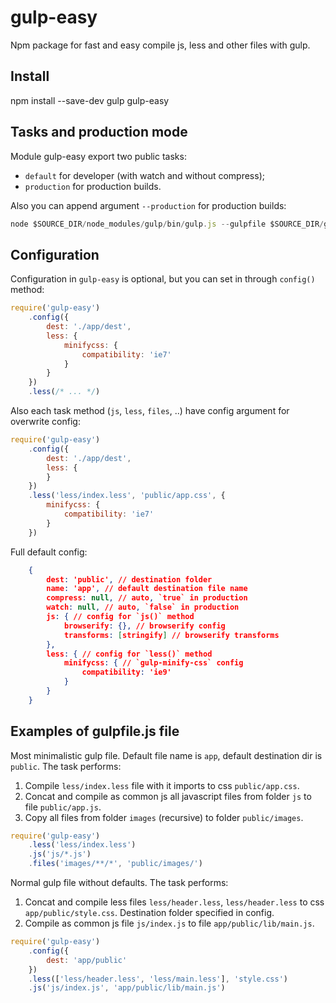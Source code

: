 # gulp-easy

Npm package for fast and easy compile js, less and other files with gulp.

## Install

npm install --save-dev gulp gulp-easy

## Tasks and production mode

Module gulp-easy export two public tasks:
- `default` for developer (with watch and without compress);
- `production` for production builds.

Also you can append argument `--production` for production builds:

```js
node $SOURCE_DIR/node_modules/gulp/bin/gulp.js --gulpfile $SOURCE_DIR/gulpfile.js --production
```

## Configuration

Configuration in `gulp-easy` is optional, but you can set in through `config()` method:

```js
require('gulp-easy')
    .config({
        dest: './app/dest',
        less: {
            minifycss: {
                compatibility: 'ie7'
            }
        }
    })
    .less(/* ... */)
```

Also each task method (`js`, `less`, `files`, ..) have config argument for overwrite config:

```js
require('gulp-easy')
    .config({
        dest: './app/dest',
        less: {
        }
    })
    .less('less/index.less', 'public/app.css', {
        minifycss: {
            compatibility: 'ie7'
        }
    })
```

Full default config:

```json
    {
        dest: 'public', // destination folder
        name: 'app', // default destination file name
        compress: null, // auto, `true` in production
        watch: null, // auto, `false` in production
        js: { // config for `js()` method
            browserify: {}, // browserify config
            transforms: [stringify] // browserify transforms
        },
        less: { // config for `less()` method
            minifycss: { // `gulp-minify-css` config
                compatibility: 'ie9'
            }
        }
    }
```

## Examples of gulpfile.js file

Most minimalistic gulp file. Default file name is `app`, default destination dir is `public`.
The task performs:
1. Compile `less/index.less` file with it imports to css `public/app.css`.
2. Concat and compile as common js all javascript files from folder `js` to file `public/app.js`.
3. Copy all files from folder `images` (recursive) to folder `public/images`.

```js
require('gulp-easy')
    .less('less/index.less')
    .js('js/*.js')
    .files('images/**/*', 'public/images/')
```

Normal gulp file without defaults.
The task performs:
1. Concat and compile less files `less/header.less`, `less/header.less` to css `app/public/style.css`. Destination folder specified in config.
2. Compile as common js file `js/index.js` to file `app/public/lib/main.js`.

```js
require('gulp-easy')
    .config({
        dest: 'app/public'
    })
    .less(['less/header.less', 'less/main.less'], 'style.css')
    .js('js/index.js', 'app/public/lib/main.js')
```